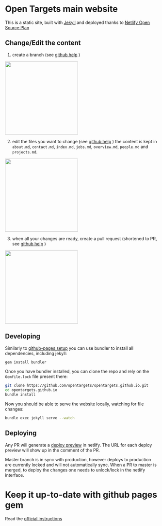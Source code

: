 # Open Targets main website

This is a static site, built with [Jekyll](https://jekyllrb.com) and deployed thanks to [Netlify Open Source Plan](https://www.netlify.com)

## Change/Edit the content

1. create a branch (see [github help](https://help.github.com/articles/creating-and-deleting-branches-within-your-repository/) )
<img src="https://help.github.com/assets/images/help/branch/branch-selection-dropdown.png" width="240">

2. edit the files you want to change (see [github help](https://help.github.com/articles/editing-files-in-your-repository/) )
the content is kept in `about.md`, `contact.md`, `index.md`, `jobs.md`, `overview.md`, `people.md` and `projects.md`.
<img src="https://help.github.com/assets/images/help/repository/edit-file-edit-button.png" width="240">

3. when all your changes are ready, create a pull request (shortened to PR, see [github help](https://help.github.com/articles/creating-a-pull-request/#creating-the-pull-request) )
<img src="https://help.github.com/assets/images/help/pull_requests/pull-request-start-review-button.png" width="240">


## Developing

Similarly to [github-pages setup](https://help.github.com/articles/setting-up-your-github-pages-site-locally-with-jekyll/) you can use bundler to install all dependencies, including jekyll:

```sh
gem install bundler
```

Once you have bundler installed, you can clone the repo and rely on the `Gemfile.lock` file present there:
```sh
git clone https://github.com/opentargets/opentargets.github.io.git
cd opentargets.github.io
bundle install
```

Now you should be able to serve the website locally, watching for file changes:
```sh
bundle exec jekyll serve --watch
```

## Deploying
Any PR will generate a [deploy preview](https://www.netlify.com/blog/2016/07/20/introducing-deploy-previews-in-netlify/) in netlify. The URL for each deploy preview will show up in the comment of the PR.

Master branch is in sync with production, however deploys to production are currently locked and will not automatically sync.
When a PR to master is merged, to deploy the changes one needs to unlock/lock in the netlify interface.

# Keep it up-to-date with github pages gem

Read the [official instructions](https://help.github.com/articles/setting-up-your-github-pages-site-locally-with-jekyll/#keeping-your-site-up-to-date-with-the-github-pages-gem)